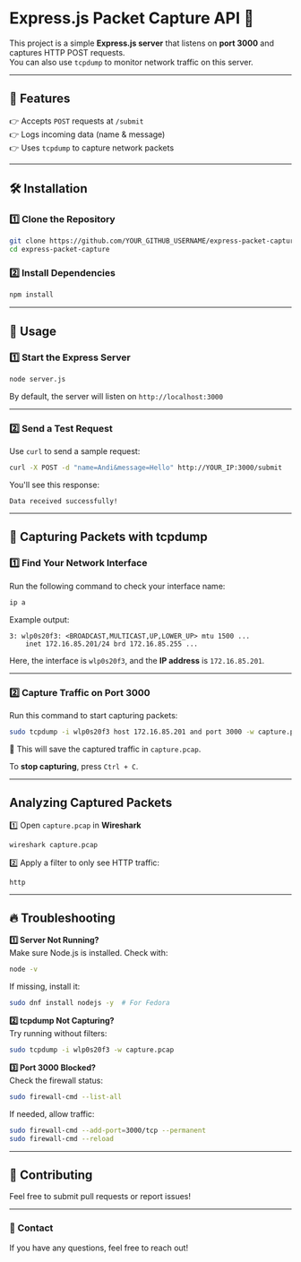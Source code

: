 # Express.js Packet Capture API 🚀  

This project is a simple **Express.js server** that listens on **port 3000** and captures HTTP POST requests.  
You can also use `tcpdump` to monitor network traffic on this server.  

---

## 📌 Features  

👉 Accepts `POST` requests at `/submit`  
👉 Logs incoming data (name & message)  
👉 Uses `tcpdump` to capture network packets  

---

## 🛠️ **Installation**  

### 1️⃣ Clone the Repository  
```sh
git clone https://github.com/YOUR_GITHUB_USERNAME/express-packet-capture.git
cd express-packet-capture
```

### 2️⃣ Install Dependencies  
```sh
npm install
```

---

## 🚀 **Usage**  

### 1️⃣ Start the Express Server  
```sh
node server.js
```
By default, the server will listen on `http://localhost:3000`

---

### 2️⃣ Send a Test Request  
Use `curl` to send a sample request:  
```sh
curl -X POST -d "name=Andi&message=Hello" http://YOUR_IP:3000/submit
```
You'll see this response:  
```
Data received successfully!
```

---

## 💼 **Capturing Packets with tcpdump**  

### 1️⃣ Find Your Network Interface  
Run the following command to check your interface name:  
```sh
ip a
```
Example output:  
```
3: wlp0s20f3: <BROADCAST,MULTICAST,UP,LOWER_UP> mtu 1500 ...
    inet 172.16.85.201/24 brd 172.16.85.255 ...
```
Here, the interface is `wlp0s20f3`, and the **IP address** is `172.16.85.201`.

---

### 2️⃣ Capture Traffic on Port 3000  
Run this command to start capturing packets:  
```sh
sudo tcpdump -i wlp0s20f3 host 172.16.85.201 and port 3000 -w capture.pcap
```
💾 This will save the captured traffic in `capture.pcap`.  

To **stop capturing**, press `Ctrl + C`.

---

##  **Analyzing Captured Packets**  

1️⃣ Open `capture.pcap` in **Wireshark**  
```sh
wireshark capture.pcap
```
2️⃣ Apply a filter to only see HTTP traffic:  
```
http
```

---

## 🔥 **Troubleshooting**  

**1️⃣ Server Not Running?**  
Make sure Node.js is installed. Check with:  
```sh
node -v
```
If missing, install it:  
```sh
sudo dnf install nodejs -y  # For Fedora
```

**2️⃣ tcpdump Not Capturing?**  
Try running without filters:  
```sh
sudo tcpdump -i wlp0s20f3 -w capture.pcap
```

**3️⃣ Port 3000 Blocked?**  
Check the firewall status:  
```sh
sudo firewall-cmd --list-all
```
If needed, allow traffic:  
```sh
sudo firewall-cmd --add-port=3000/tcp --permanent
sudo firewall-cmd --reload
```

---

## 🤝 **Contributing**  

Feel free to submit pull requests or report issues!  

---

### 📩 Contact  
If you have any questions, feel free to reach out!  


